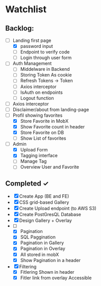 # Watchlist

## Backlog:
- [ ] Landing first page
  - [x] password input
  - [ ] Endpoint to verify code
  - [ ] Login through user form
- [ ] Auth Management 
  - [ ] Middelware in Backend
  - [ ] Storing Token As cookie
  - [ ] Refresh Tokens -> Token
  - [ ] Axios interceptor
  - [ ] IsAuth on endpoints
  - [ ] Logout function
- [ ] Axios interceptor
- [ ] Disclaimer/about from landing-page
- [ ] Profil showing favorites
  - [x] Store Favorite in MobX
  - [x] Show Favorite count in header
  - [x] Store Favorite on DB
  - [ ] Show List of favorites 
- [ ] Admin
  - [x] Upload Form
  - [x] Tagging interface
  - [ ] Manage Tag
  - [ ] Overview User and Favorite

## Completed ✓

- [x] Create App (BE and FE)
- [x] CSS grid-based Gallery 
- [x] Create Upload endpoint (to AWS S3)
- [x] Create PostGresQL Database 
- [x] Design Gallery + Overlay
- [ ] - [x] Pagination 
  - [x] SQL Paggination
  - [x] Pagination in Gallery
  - [x] Pagination in Overlay
  - [x] All stored in mobX
  - [x] Show Pagination in a header
- [x] Filtering
  - [x] Fitlering Shown in header
  - [x] Fitler link from overlay Accessible